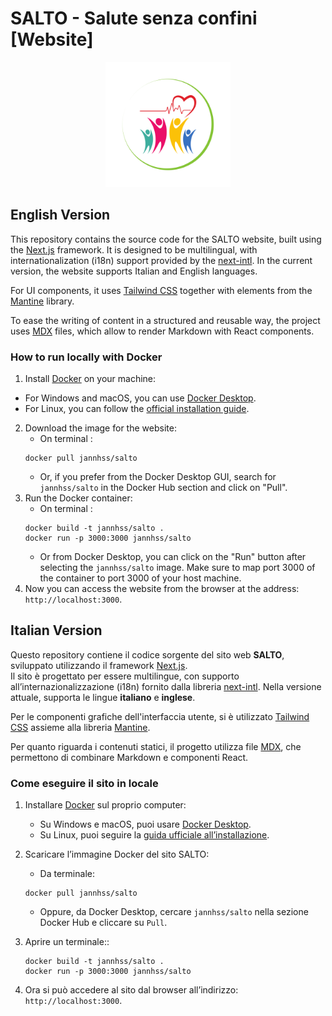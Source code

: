 # SALTO - Salute senza confini [Website] 
<p align="center">
<img src="https://github.com/jannhs/salto-website/blob/88af7cc1120efabcf60d6a3d070c69f4cf3530f2/public/logo_salto.png" width="200"/>
</p>

## English Version

This repository contains the source code for the SALTO website, built using the [Next.js](https://nextjs.org) framework. It is designed to be multilingual, with internationalization (i18n) support provided by the [next-intl](https://next-intl.dev/).
In the current version, the website supports Italian and English languages.

For UI components, it uses [Tailwind CSS](https://tailwindcss.com/) together with elements from the [Mantine](https://mantine.dev/) library.

To ease the writing of content in a structured and reusable way, the project uses [MDX](https://mdxjs.com/) files, which allow to render Markdown with React components.

### How to run locally with Docker

1. Install [Docker](https://www.docker.com/) on your machine:

- For Windows and macOS, you can use [Docker Desktop](https://www.docker.com/products/docker-desktop/).
- For Linux, you can follow the [official installation guide](https://docs.docker.com/engine/install/).

2. Download the image for the website:
   - On terminal :
   ```
   docker pull jannhss/salto
   ```
   - Or, if you prefer from the Docker Desktop GUI, search for `jannhss/salto` in the Docker Hub section and click on "Pull".
3. Run the Docker container:
   - On terminal :
   ```
   docker build -t jannhss/salto .
   docker run -p 3000:3000 jannhss/salto
   ```
   - Or from Docker Desktop, you can click on the "Run" button after selecting the `jannhss/salto` image. Make sure to map port 3000 of the container to port 3000 of your host machine.
4. Now you can access the website from the browser at the address: `http://localhost:3000`.

## Italian Version

Questo repository contiene il codice sorgente del sito web **SALTO**, sviluppato utilizzando il framework [Next.js](https://nextjs.org).  
Il sito è progettato per essere multilingue, con supporto all’internazionalizzazione (i18n) fornito dalla libreria [next-intl](https://next-intl.dev/).
Nella versione attuale, supporta le lingue **italiano** e **inglese**.

Per le componenti grafiche dell'interfaccia utente, si è utilizzato [Tailwind CSS](https://tailwindcss.com/) assieme alla libreria [Mantine](https://mantine.dev/).

Per quanto riguarda i contenuti statici, il progetto utilizza file [MDX](https://mdxjs.com/), che permettono di combinare Markdown e componenti React.

### Come eseguire il sito in locale

1. Installare [Docker](https://www.docker.com/) sul proprio computer:

   - Su Windows e macOS, puoi usare [Docker Desktop](https://www.docker.com/products/docker-desktop/).
   - Su Linux, puoi seguire la [guida ufficiale all’installazione](https://docs.docker.com/engine/install/).

2. Scaricare l’immagine Docker del sito SALTO:

   - Da terminale:

   ```
   docker pull jannhss/salto
   ```

   - Oppure, da Docker Desktop, cercare `jannhss/salto` nella sezione Docker Hub e cliccare su `Pull`.

3. Aprire un terminale::

   ```
   docker build -t jannhss/salto .
   docker run -p 3000:3000 jannhss/salto
   ```

4. Ora si può accedere al sito dal browser all’indirizzo: `http://localhost:3000`.
